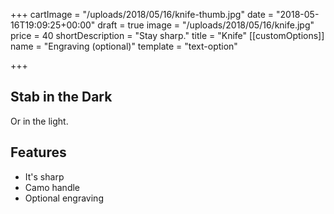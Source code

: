 +++
cartImage = "/uploads/2018/05/16/knife-thumb.jpg"
date = "2018-05-16T19:09:25+00:00"
draft = true
image = "/uploads/2018/05/16/knife.jpg"
price = 40
shortDescription = "Stay sharp."
title = "Knife"
[[customOptions]]
name = "Engraving (optional)"
template = "text-option"

+++
## Stab in the Dark

Or in the light.

## Features

 - It's sharp
 - Camo handle
 - Optional engraving